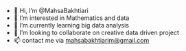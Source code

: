 - 👋 Hi, I’m @MahsaBakhtiari
- 👀 I’m interested in Mathematics and data
- 🌱 I’m currently learning big data analysis
- 💞️ I’m looking to collaborate on creative data driven project 
- 📫 contact me via mahsabakhtiarim@gmail.com

<!---
MahsaBakhtiari/MahsaBakhtiari is a ✨ special ✨ repository because its `README.md` (this file) appears on your GitHub profile.
You can click the Preview link to take a look at your changes.
--->
